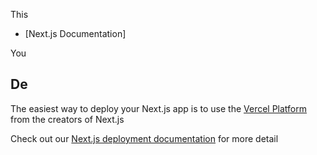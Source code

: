 
This
- [Next.js Documentation] 
  
You
## De
The easiest way to deploy your Next.js app is to use the [Vercel Platform](https://vercel.com/new?utm_medium=default-template&filter=next.js&utm_source=create-next-app&utm_campaign=create-next-app-readme) from the creators of Next.js

Check out our [Next.js deployment documentation](https://nextjs.org/docs/deployment) for more detail

